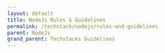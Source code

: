 ```yaml
---
layout: default
title: NodeJs Rules & Guidelines
permalink: /techstack/nodejs/rules-and-guidelines
parent: NodeJs
grand_parent: Techstacks Guidelines
---
```



